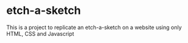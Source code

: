 # etch-a-sketch
This is a project to replicate an etch-a-sketch on a website using only HTML, CSS and Javascript